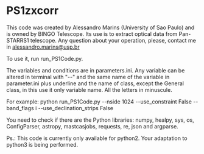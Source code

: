 # PS1zxcorr

This code was created by Alessandro Marins (University of Sao Paulo) and is owned by BINGO Telescope.
Its use is to extract optical data from Pan-STARRS1 telescope.
Any question about your operation, please, contact me in alessandro.marins@usp.br

To use it, run run_PS1Code.py.

The variables and conditions are in parameters.ini.
Any variable can be altered in terminal with "--" and the same name of the variable in parameter.ini plus underline and the name of class, except the General class, in this use it only variable name.
All the letters in minuscule.

For example:
python run_PS1Code.py --nside 1024 --use_constraint False --band_flags i --use_declination_strips False

You need to check if there are the Python libraries: numpy, healpy, sys, os, ConfigParser, astropy, mastcasjobs, requests, re, json and argparse.

Ps.: This code is currently only available for python2. Your adaptation to python3 is being performed.
